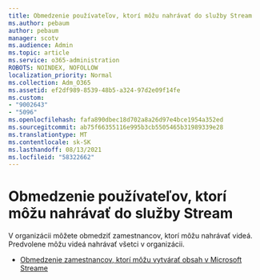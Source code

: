 ```yaml
---
title: Obmedzenie používateľov, ktorí môžu nahrávať do služby Stream
ms.author: pebaum
author: pebaum
manager: scotv
ms.audience: Admin
ms.topic: article
ms.service: o365-administration
ROBOTS: NOINDEX, NOFOLLOW
localization_priority: Normal
ms.collection: Adm_O365
ms.assetid: ef2df989-8539-48b5-a324-97d2e09f14fe
ms.custom:
- "9002643"
- "5096"
ms.openlocfilehash: fafa890dbec18d702a8a26d97e4bce1954a352ed
ms.sourcegitcommit: ab75f66355116e995b3cb5505465b31989339e28
ms.translationtype: MT
ms.contentlocale: sk-SK
ms.lasthandoff: 08/13/2021
ms.locfileid: "58322662"
---
```

# <a name="restrict-users-who-can-upload-to-stream"></a>Obmedzenie používateľov, ktorí môžu nahrávať do služby Stream

V organizácii môžete obmedziť zamestnancov, ktorí môžu nahrávať videá. Predvolene môžu videá nahrávať všetci v organizácii.

- [Obmedzenie zamestnancov, ktorí môžu vytvárať obsah v Microsoft Streame](https://docs.microsoft.com/stream/restrict-uploaders)
